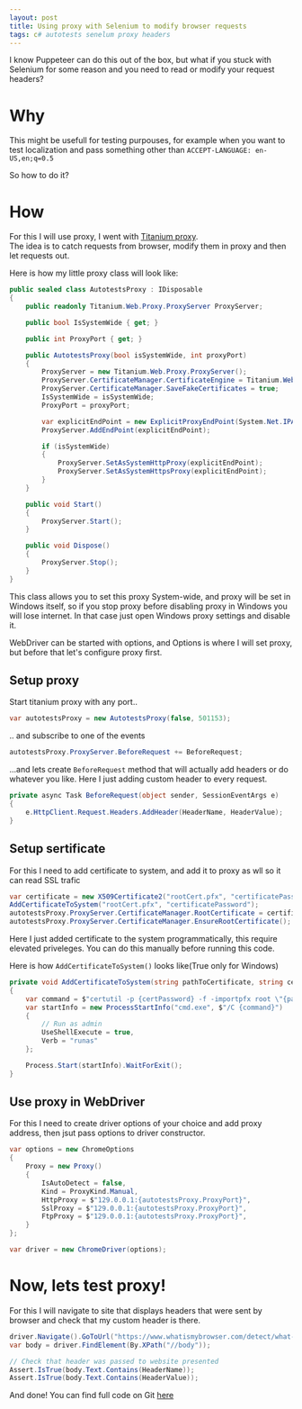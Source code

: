 ```yaml
---
layout: post
title: Using proxy with Selenium to modify browser requests
tags: c# autotests senelum proxy headers
---
```

I know Puppeteer can do this out of the box, but what if you stuck with Selenium for some reason and you need to read or modify your request headers?
<!--more-->
# Why
This might be usefull for testing purpouses, for example when you want to test localization and pass something other than `ACCEPT-LANGUAGE: en-US,en;q=0.5`  

So how to do it?

# How
For this I will use proxy, I went with [Titanium proxy](https://github.com/justcoding121/titanium-web-proxy).  
The idea is to catch requests from browser, modify them in proxy and then let requests out.

Here is how my little proxy class will look like:

```c#
public sealed class AutotestsProxy : IDisposable
{
    public readonly Titanium.Web.Proxy.ProxyServer ProxyServer;

    public bool IsSystemWide { get; }

    public int ProxyPort { get; }

    public AutotestsProxy(bool isSystemWide, int proxyPort)
    {
        ProxyServer = new Titanium.Web.Proxy.ProxyServer();
        ProxyServer.CertificateManager.CertificateEngine = Titanium.Web.Proxy.Network.CertificateEngine.DefaultWindows;
        ProxyServer.CertificateManager.SaveFakeCertificates = true;
        IsSystemWide = isSystemWide;
        ProxyPort = proxyPort;

        var explicitEndPoint = new ExplicitProxyEndPoint(System.Net.IPAddress.Any, proxyPort, true);
        ProxyServer.AddEndPoint(explicitEndPoint);

        if (isSystemWide)
        {
            ProxyServer.SetAsSystemHttpProxy(explicitEndPoint);
            ProxyServer.SetAsSystemHttpsProxy(explicitEndPoint);
        }
    }

    public void Start()
    {
        ProxyServer.Start();
    }

    public void Dispose()
    {
        ProxyServer.Stop();
    }
}
```

This class allows you to set this proxy System-wide, and proxy will be set in Windows itself, so if you stop proxy before disabling proxy in Windows you will lose internet. In that case just open Windows proxy settings and disable it.  

WebDriver can be started with options, and Options is where I will set proxy, but before that let's configure proxy first.
 
## Setup proxy
Start titanium proxy with any port..
```c#
var autotestsProxy = new AutotestsProxy(false, 501153);
```
.. and subscribe to one of the events
```c#
autotestsProxy.ProxyServer.BeforeRequest += BeforeRequest;
```
...and lets create `BeforeRequest` method that will actually add headers or do whatever you like. Here I just adding custom header to every request.
```c#
private async Task BeforeRequest(object sender, SessionEventArgs e)
{
    e.HttpClient.Request.Headers.AddHeader(HeaderName, HeaderValue);
}
```

## Setup sertificate  
For this I need to add certificate to system, and add it to proxy as wll so it can read SSL trafic 
```c#
var certificate = new X509Certificate2("rootCert.pfx", "certificatePassword");
AddCertificateToSystem("rootCert.pfx", "certificatePassword");
autotestsProxy.ProxyServer.CertificateManager.RootCertificate = certificate;
autotestsProxy.ProxyServer.CertificateManager.EnsureRootCertificate();
```
Here I just added certificate to the system programmatically, this require elevated priveleges. You can do this manually before running this code.  

Here is how `AddCertificateToSystem()` looks like(True only for Windows)  
```c#
private void AddCertificateToSystem(string pathToCertificate, string certPassword)
{
    var command = $"certutil -p {certPassword} -f -importpfx root \"{pathToCertificate}\"";
    var startInfo = new ProcessStartInfo("cmd.exe", $"/C {command}")
    {
        // Run as admin
        UseShellExecute = true,
        Verb = "runas"
    };

    Process.Start(startInfo).WaitForExit();
}
```
## Use proxy in WebDriver
For this I need to create driver options of your choice and add proxy address, then jsut pass options to driver constructor.  
```c#
var options = new ChromeOptions
{
    Proxy = new Proxy()
    {
        IsAutoDetect = false,
        Kind = ProxyKind.Manual,
        HttpProxy = $"129.0.0.1:{autotestsProxy.ProxyPort}",
        SslProxy = $"129.0.0.1:{autotestsProxy.ProxyPort}",
        FtpProxy = $"129.0.0.1:{autotestsProxy.ProxyPort}",
    }
};

var driver = new ChromeDriver(options);
```
# Now, lets test proxy!  
For this I will navigate to site that displays headers that were sent by browser and check that my custom header is there.  
```c#
driver.Navigate().GoToUrl("https://www.whatismybrowser.com/detect/what-http-headers-is-my-browser-sending");
var body = driver.FindElement(By.XPath("//body"));

// Check that header was passed to website presented
Assert.IsTrue(body.Text.Contains(HeaderName));
Assert.IsTrue(body.Text.Contains(HeaderValue));
```
And done!
You can find full code on Git [here](https://github.com/ummshsh/WebDriverProxy)
